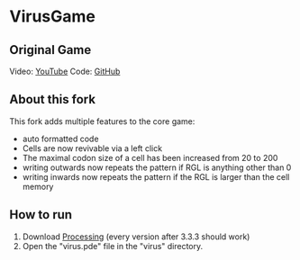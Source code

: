 # VirusGame
## Original Game
Video: [YouTube](https://www.youtube.com/watch?v=o1IheoDRdGE)
Code: [GitHub](https://github.com/carykh/VirusGame)
## About this fork
This fork adds multiple features to the core game:
- auto formatted code
- Cells are now revivable via a left click
- The maximal codon size of a cell has been increased from 20 to 200
- writing outwards now repeats the pattern if RGL is anything other than 0
- writing inwards now repeats the pattern if the RGL is larger than the cell memory
## How to run
1. Download [Processing](https://processing.org/) (every version after 3.3.3 should work)
2. Open the "virus.pde" file in the "virus" directory.

